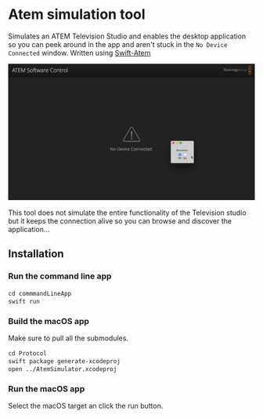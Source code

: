 # Atem simulation tool

Simulates an ATEM Television Studio and enables the desktop application so you can peek around in the app and aren't stuck in the `No Device Connected` window. Written using [Swift-Atem](https://github.com/Dev1an/Swift-Atem)

![Application preview](preview.gif)

This tool does not simulate the entire functionality of the Television studio but it keeps the connection alive so you can browse and discover the application...

## Installation

### Run the command line app

```
cd commmandLineApp
swift run
```

### Build the macOS app

Make sure to pull all the submodules.

```
cd Protocol
swift package generate-xcodeproj
open ../AtemSimulator.xcodeproj
```

### Run the macOS app

Select the macOS target an click the run button.